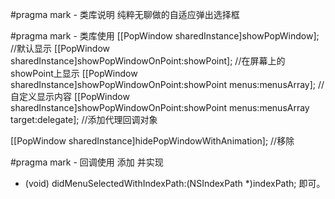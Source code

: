 #pragma mark - 类库说明
纯粹无聊做的自适应弹出选择框

#pragma mark - 类库使用
[[PopWindow sharedInstance]showPopWindow]; //默认显示
[[PopWindow sharedInstance]showPopWindowOnPoint:showPoint]; //在屏幕上的showPoint上显示
[[PopWindow sharedInstance]showPopWindowOnPoint:showPoint menus:menusArray]; //自定义显示内容
[[PopWindow sharedInstance]showPopWindowOnPoint:showPoint menus:menusArray target:delegate]; //添加代理回调对象

[[PopWindow sharedInstance]hidePopWindowWithAnimation]; //移除

#pragma mark - 回调使用
添加
<PopWindowDelegate>
并实现
- (void) didMenuSelectedWithIndexPath:(NSIndexPath *)indexPath;
即可。
